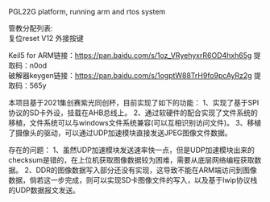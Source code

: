 PGL22G platform, running arm and rtos system
  
管教分配列表:  
复位reset   V12  外接按键  

Keil5 for ARM链接：https://pan.baidu.com/s/1oz_VRyehyxrR6OD4hxh65g 提取码：n0od  
破解器keygen链接：https://pan.baidu.com/s/1ogptW88TrH9fo9pcAyRz2g 提取码：565y 

本项目基于2021集创赛紫光同创杯，目前实现了如下的功能：
1、实现了基于SPI协议的SD卡外设，挂载在AHB总线上。
2、通过软硬件的配合实现了文件系统的移植，文件系统可以与windows文件系统兼容(可以互相识别访问文件)。
3、移植了摄像头的驱动，可以通过UDP加速模块直接发送JPEG图像文件数据。

存在的问题：
1、虽然UDP加速模块发送速率快一点，但是UDP加速模块出来的checksum是错的，在上位机获取图像数据较为困难，需要从底层网络编程获取数据。
2、DDR的图像数据写入部分还没有实现，这导致不能在ARM端访问到图像数据，倘若这一步完成，则可以实现SD卡图像文件的写入，以及基于lwip协议栈的UDP数据报文发送。